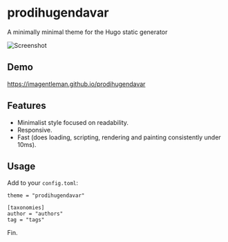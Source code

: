 # prodihugendavar
A minimally minimal theme for the Hugo static generator

![Screenshot](http://imagentleman.github.io/prodihugendavar-screenshot.png)

## Demo
https://imagentleman.github.io/prodihugendavar

## Features

- Minimalist style focused on readability.
- Responsive.
- Fast (does loading, scripting, rendering and painting consistently under 10ms).

## Usage

Add to your ```config.toml```:

    theme = "prodihugendavar"
  
    [taxonomies]
    author = "authors"
    tag = "tags"

Fin.
